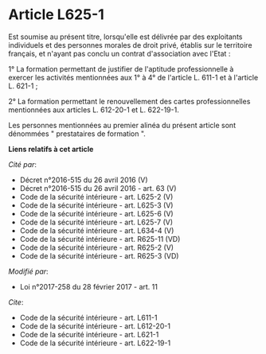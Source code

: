 # Article L625-1

Est soumise au présent titre, lorsqu'elle est délivrée par des exploitants individuels et des personnes morales de droit
privé, établis sur le territoire français, et n'ayant pas conclu un contrat d'association avec l'Etat : 

1° La formation permettant de justifier de l'aptitude professionnelle à exercer les activités mentionnées aux 1° à 4° de
l'article L. 611-1 et à l'article L. 621-1 ; 

2° La formation permettant le renouvellement des cartes professionnelles mentionnées aux articles L. 612-20-1 et L.
622-19-1. 

Les personnes mentionnées au premier alinéa du présent article sont dénommées "   prestataires de formation ".

**Liens relatifs à cet article**

_Cité par_:

  - Décret n°2016-515 du 26 avril 2016 (V)
  - Décret n°2016-515 du 26 avril 2016 - art. 63 (V)
  - Code de la sécurité intérieure - art. L625-2 (V)
  - Code de la sécurité intérieure - art. L625-3 (V)
  - Code de la sécurité intérieure - art. L625-6 (V)
  - Code de la sécurité intérieure - art. L625-7 (V)
  - Code de la sécurité intérieure - art. L634-4 (V)
  - Code de la sécurité intérieure - art. R625-11 (VD)
  - Code de la sécurité intérieure - art. R625-2 (V)
  - Code de la sécurité intérieure - art. R625-3 (VD)

_Modifié par_:

  - Loi n°2017-258 du 28 février 2017 - art. 11

_Cite_:

  - Code de la sécurité intérieure - art. L611-1
  - Code de la sécurité intérieure - art. L612-20-1
  - Code de la sécurité intérieure - art. L621-1
  - Code de la sécurité intérieure - art. L622-19-1
